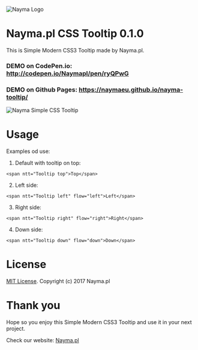 ![Nayma Logo](https://nayma.pl/img/logo-naymapl-color-web.svg)

# Nayma.pl CSS Tooltip 0.1.0

This is Simple Modern CSS3 Tooltip made by Nayma.pl.

### DEMO on CodePen.io: http://codepen.io/Naymapl/pen/ryQPwG

### DEMO on Github Pages:  https://naymaeu.github.io/nayma-tooltip/

![Nayma Simple CSS Tooltip](https://blog.nayma.pl/content/images/2017/07/nayma-simple-css-tooltip.gif)


# Usage

Examples od use:

1. Default with tooltip on top:
```
<span ntt="Tooltip top">Top</span>
```

2. Left side:
```
<span ntt="Tooltip left" flow="left">Left</span>
```

3. Right side:
```
<span ntt="Tooltip right" flow="right">Right</span>
```

4. Down side:
```
<span ntt="Tooltip down" flow="down">Down</span>
```

# License

[MIT License](https://gitlab.com/naymapl/nayma-tooltip/blob/master/LICENSE). Copyright (c) 2017 Nayma.pl

# Thank you

Hope so you enjoy this Simple Modern CSS3 Tooltip and use it in your next project.

Check our website: [Nayma.pl](https://nayma.pl)